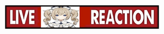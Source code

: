 ![Test](https://raw.githubusercontent.com/NicoNicoNii4731/Genshin_Crafting_Cult/main/OBS_Stream/Banner.jpg)
